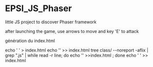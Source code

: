 # EPSI_JS_Phaser
little JS project to discover Phaser framework

after launching the game, use arrows to move and key 'E' to attack

génération du index.html

echo '<!DOCTYPE html> <html lang="fr"> <head> ' > index.html
echo '<script src="https://cdn.jsdelivr.net/npm/phaser@3.52.0/dist/phaser-arcade-physics.min.js"></script>' >> index.html
tree class/ --noreport -aflix | grep ".js" | while read -r line; do echo '<script src="'$line'"></script>' >>index.html ; done
echo '</head> <body> </body> </html> ' >> index.html
